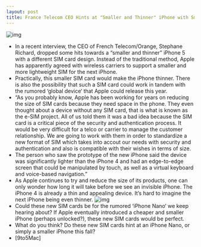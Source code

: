 ```yaml
---
layout: post
title: France Telecom CEO Hints at "Smaller and Thinner" iPhone with Smaller SIM Card
---
```

![img](http://media.idownloadblog.com/wp-content/uploads/2011/05/Larger-and-Smaller-iPhone-e1306246616795.png)
* In a recent interview, the CEO of French Telecom/Orange, Stephane Richard, dropped some hits towards a “smaller and thinner” iPhone 5 with a different SIM card design. Instead of the traditional method, Apple has apparently agreed with wireless carriers to support a smaller and more lightweight SIM for the next iPhone.
* Practically, this smaller SIM card would make the iPhone thinner. There is also the possibility that such a SIM card could work in tandem with the rumored ‘global device‘ that Apple could release this year.
* “As you probably know, Apple has been working for years on reducing the size of SIM cards because they need space in the phone. They even thought about a device without any SIM card, that is what is known as the e-SIM project. All of us told them it was a bad idea because the SIM card is a critical piece of the security and authentication process. It would be very difficult for a telco or carrier to manage the customer relationship. We are going to work with them in order to standardize a new format of SIM which takes into accout our needs with security and authentication and also is compatible with their wishes in terms of size.
* The person who saw the prototype of the new iPhone said the device was significantly lighter than the iPhone 4 and had an edge-to-edge screen that could be manipulated by touch, as well as a virtual keyboard and voice-based navigation.”
* As Apple continues to try and reduce the size of its products, one can only wonder how long it will take before we see an invisible iPhone. The iPhone 4 is already a thin and appealing device. It’s hard to imagine the next iPhone being even thinner.
![img](http://media.idownloadblog.com/wp-content/uploads/2011/02/iPhone-Nano1.png)
* Could these new SIM cards be for the rumored ‘iPhone Nano‘ we keep hearing about? If Apple eventually introduced a cheaper and smaller iPhone (perhaps unlocked?), these new SIM cards would be perfect.
* What do you think? Do these new SIM cards hint at an iPhone Nano, or simply a smaller iPhone this fall?
* [9to5Mac]

